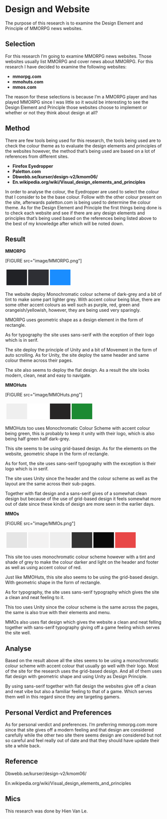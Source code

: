 ---
---
Design and Website
=========================
The purpose of this research is to examine the Design Element and Principle of MMORPG news websites.

Selection
----------------
For this research I’m going to examine MMORPG news websites. Those websites usually list MMORPG and cover news about MMORPG. For this research I have decided to examine the following websites:

* **mmorpg.com**
* **mmohuts.com**
* **mmos.com**

The reason for these selections is because I’m a MMORPG player and has played MMORPG since I was little so it would be interesting to see the Design Element and Principle those websites choose to implement or whether or not they think about design at all? 

Method
---------
There are few tools being used for this research, the tools being used are to check the colour theme as to evaluate the design elements and principles of the websites however, the method that’s being used are based on a lot of references from different sites.

* **Firefox Eyedropper**
* **Paletton.com**
* **Dbwebb.se/kurser/design-v2/kmom06/**
* **En.wikipedia.org/wiki/Visual_design_elements_and_principles**

In order to analyse the colour, the Eyedropper are used to select the colour that I consider to be the base colour. Follow with the other colour present on the site, afterwards paletton.com is being used to determine the colour theme. As for the Design Element and Principle the first things being done is to check each website and see if there are any design elements and principles that’s being used based on the references being listed above to the best of my knowledge after which will be noted down.

Result
------------
**MMORPG**

[FIGURE src="image/MMORPG.png"]

<table style="border-spacing: 4px; border-collapse: separate">
<tr>
<td style="height: 50px; width: 50px; background-color: #212226">
<td style="height: 50px; width: 50px; background-color: #2e2f34">
<td style="height: 50px; width: 50px; background-color: #1a8dff">
</tr>
</table>

The website deploy Monochromatic colour scheme of dark-grey and a bit of tint to make some part lighter grey. With accent colour being blue, there are some other accent colours as well such as purple, red, green and orangeish/yellowish, however, they are being used very sparingly.

MMORPG uses geometric shape as a design element in the form of rectangle.

As for typography the site uses sans-serif with the eception of their logo which is in serif.

The site deploy the principle of Unity and a bit of Movement in the form of auto scrolling. As for Unity, the site deploy the same header and same colour theme across their pages. 

The site also seems to deploy the flat design. As a result the site looks modern, clean, neat and easy to navigate.

**MMOHuts**

[FIGURE src="image/MMOHuts.png"]

<table style="border-spacing: 4px; border-collapse: separate">
<tr>
<td style="height: 50px; width: 50px; background-color: #efefef">
<td style="height: 50px; width: 50px; background-color: #ffffff">
<td style="height: 50px; width: 50px; background-color: #272525">
<td style="height: 50px; width: 50px; background-color: #1b8a32">
</tr>
</table>

MMOHuts too uses Monochromatic Colour Scheme with accent colour being green, this is probably to keep it unity with their logo, which is also being half green half dark-grey. 

This site seems to be using grid-based design. As for the elements on the website, geometric shape in the form of rectangle.

As for font, the site uses sans-serif typography with the exception is their logo which is in serif.

The site uses Unity since the header and the colour scheme as well as the layout are the same across their sub-pages.

Together with flat design and a sans-serif gives of a somewhat clean design but because of the use of grid-based design it feels somewhat more out of date since these kinds of design are more seen in the earlier days.

**MMOs**

[FIGURE src="image/MMOs.png"]

<table style="border-spacing: 4px; border-collapse: separate">
<tr>
<td style="height: 50px; width: 50px; background-color: #e5e5e5">
<td style="height: 50px; width: 50px; background-color: #f3f2f2">
<td style="height: 50px; width: 50px; background-color: #eeeeee">
<td style="height: 50px; width: 50px; background-color: #333333">
<td style="height: 50px; width: 50px; background-color: #0a0a0a">
<td style="height: 50px; width: 50px; background-color: #e84747">
</tr>
</table>

This site too uses monochromatic colour scheme however with a tint and shade of grey to make the colour darker and light on the header and footer as well as using accent colour of red.

Just like MMOHuts, this site also seems to be using the grid-based design. With geometric shape in the form of rectangle.

As for typography, the site uses sans-serif typography which gives the site a clean and neat feeling to it.

This too uses Unity since the colour scheme is the same across the pages, the same is also true with their elements and menu. 

MMOs also uses flat design which gives the website a clean and neat felling together with sans-serif typography giving off a game feeling which serves the site well.

Analyse
-----------------
Based on the result above all the sites seems to be using a monochromatic colour scheme with accent colour that usually go well with their logo. Most of the site for the research uses the grid-based design. And all of them uses flat design with geometric shape and using Unity as Design Principle.

By using sans-serif together with flat design the websites give off a clean and neat vibe but also a familiar feeling to that of a game. Which serves them well in this regard since they are targeting gamers.

Personal Verdict and Preferences
--------------------------------------
As for personal verdict and preferences. I’m preferring mmorpg.com more since that site gives off a modern feeling and that design are considered carefully while the other two site there seems design are considered but not so careful and feel really out of date and that they should have update their site a while back.

Reference
---------
Dbwebb.se/kurser/design-v2/kmom06/

En.wikipedia.org/wiki/Visual_design_elements_and_principles

Mics
----------
This research was done by Hien Van Le.<br>
